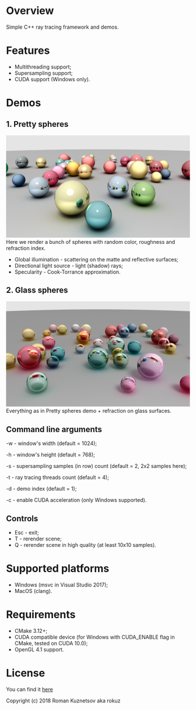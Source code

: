 # Overview
Simple C++ ray tracing framework and demos.

# Features
* Multithreading support;
* Supersampling support;
* CUDA support (Windows only).

# Demos
## 1. Pretty spheres
![Pretty spheres Demo](screenshots/demo_pretty_spheres.png?raw=true "Pretty spheres Demo")
Here we render a bunch of spheres with random color, roughness and refraction index.
* Global illumination - scattering on the matte and reflective surfaces;
* Directional light source - light (shadow) rays;
* Specularity - Cook-Torrance approximation.
## 2. Glass spheres
![Glass spheres Demo](screenshots/demo_glass_spheres.png?raw=true "Glass spheres Demo")
Everything as in Pretty spheres demo + refraction on glass surfaces.

## Command line arguments
-w - window's width (default = 1024);

-h - window's height (default = 768);

-s - supersampling samples (in row) count (default = 2, 2x2 samples here);

-t - ray tracing threads count (default = 4);

-d - demo index (default = 1);

-c - enable CUDA acceleration (only Windows supported).

## Controls
* Esc - exit;
* T - rerender scene;
* Q - rerender scene in high quality (at least 10x10 samples).

# Supported platforms
* Windows (msvc in Visual Studio 2017);
* MacOS (clang).

# Requirements
* CMake 3.12+;
* CUDA compatible device (for Windows with CUDA_ENABLE flag in CMake, tested on CUDA 10.0);
* OpenGL 4.1 support.

# License
You can find it [here](LICENSE)

Copyright (c) 2018 Roman Kuznetsov aka rokuz
